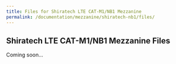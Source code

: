 ```yaml
---
title: Files for Shiratech LTE CAT-M1/NB1 Mezzanine
permalink: /documentation/mezzanine/shiratech-nb1/files/
---
```

## Shiratech LTE CAT-M1/NB1 Mezzanine Files

Coming soon...
